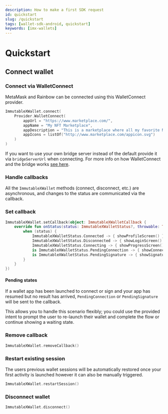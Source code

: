 ```yaml
---
description: How to make a first SDK request
id: quickstart
slug: /quickstart
tags: [wallet-sdk-android, quickstart]
keywords: [imx-wallets]
---
```


# Quickstart

## Connect wallet

### Connect via WalletConnect

MetaMask and Rainbow can be connected using this WalletConnect provider.

```kotlin
ImmutableXWallet.connect(
    Provider.WalletConnect(
        appUrl = "https://www.marketplace.com/",
        appName = "My NFT Marketplace",
        appDescription = "This is a marketplace where all my favorite NFTs can be traded.",
        appIcons = listOf("http://www.marketplace.com/appicon.svg")
    )
)
```
If you want to use your own bridge server instead of the default provide it via `bridgeServerUrl` when connecting. For more info on how WalletConnect and the bridge works [see here](https://docs.walletconnect.com/tech-spec).

### Handle callbacks
All the `ImmutableXWallet` methods (connect, disconnect, etc.) are asynchronous, and changes to the status are communicated via the callback.

### Set callback
```kotlin
ImmutableXWallet.setCallback(object: ImmutableXWalletCallback {
    override fun onStatus(status: ImmutableXWalletStatus?, throwable: Throwable?) {
        when (status) {
            ImmutableXWalletStatus.Connected -> { showProfileScreen() }
            ImmutableXWalletStatus.Disconnected -> { showLoginScreen() }
            ImmutableXWalletStatus.Connecting -> { showProgressScreen() }
            is ImmutableXWalletStatus.PendingConnection -> { showConnectPopup(status.intent) }
            is ImmutableXWalletStatus.PendingSignature -> { showSignaturePopup(status.intent) }
        }
    }
})
```

#### Pending states
If a wallet app has been launched to connect or sign and your app has resumed but no result has arrived, `PendingConnection` or `PendingSignature` will be sent to the callback.

This allows you to handle this scenario flexibly; you could use the provided intent to prompt the user to re-launch their wallet and complete the flow or continue showing a waiting state.

### Remove callback

```kotlin
ImmutableXWallet.removeCallback()
```

### Restart existing session
The users previous wallet sessions will be automatically restored once your first activity is launched however it can also be manually triggered.
```kotlin
ImmutableXWallet.restartSession()
```

### Disconnect wallet
```kotlin
ImmutableXWallet.disconnect()
```
